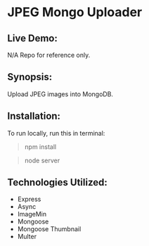 # JPEG Mongo Uploader

## Live Demo:
N/A Repo for reference only.

## Synopsis:
Upload JPEG images into MongoDB.

## Installation:
To run locally, run this in terminal:
>npm install

>node server

## Technologies Utilized:
- Express
- Async
- ImageMin
- Mongoose
- Mongoose Thumbnail
- Multer

